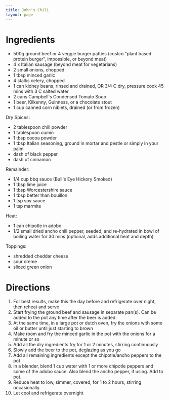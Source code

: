 ```yaml
---
title: John's Chili
layout: page
---
```


# Ingredients

* 500g ground beef or 4 veggie burger patties (costco "plant based protein burger", impossible, or beyond meat)
* 4 x Italian sausage (beyond meat for vegetarians)
* 2 small onions, chopped
* 1 tbsp minced garlic
* 4 stalks celery, chopped
* 1 can kidney beans, rinsed and drained, OR 3/4 C dry, pressure cook 45 mins with 3 C salted water
* 2 cans Campbell's Condensed Tomato Soup
* 1 beer, Kilkenny, Guinness, or a chocolate stout
* 1 cup canned corn niblets, drained (or from frozen)

Dry Spices:

* 2 tablespoon chili powder
* 1 tablespoon cumin
* 1 tbsp cocoa powder
* 1 tbsp Italian seasoning, ground in mortar and pestle or simply in your palm
* dash of black pepper
* dash of cinnamon


Remainder:

* 1/4 cup bbq sauce (Bull's Eye Hickory Smoked)
* 1 tbsp lime juice
* 1 tbsp Worcestershire sauce
* 1 tbsp better than bouillon
* 1 tsp soy sauce
* 1 tsp marmite

Heat:

* 1 can chipotle in adobo
* 1/2 small dried ancho chili pepper, seeded, and re-hydrated in bowl of boiling water for 30 mins (optional, adds additional heat and depth)


Toppings:

* shredded cheddar cheese
* sour creme
* sliced green onion

# Directions

1. For best results, make this the day before and refrigerate over night, then reheat and serve
1. Start frying the ground beef and sausage in separate pan(s).  Can be added to the pot any time after the beer is added.
1. At the same time, in a large pot or dutch oven, fry the onions with some oil or butter until just starting to brown
1. Make room and fry the minced garlic in the pot with the onions for a minute or so
1. Add all the dry ingredients fry for 1 or 2 minutes, stirring continuously
1. Slowly add the beer to the pot, deglazing as you go
1. Add all remaining ingredients except the chipotle/ancho peppers to the pot
1. In a blender, blend 1 cup water with 1 or more chipotle peppers and some of the adobo sauce.  Also blend the ancho pepper, if using.  Add to pot.
1. Reduce heat to low, simmer, covered, for 1 to 2 hours, stirring occasionally.
1. Let cool and refrigerate overnight
